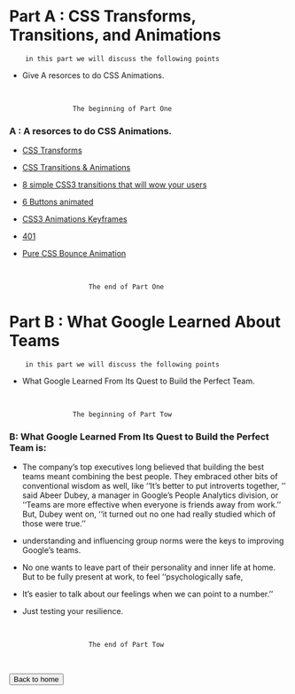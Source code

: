 # Part A :   CSS Transforms, Transitions, and Animations

        in this part we will discuss the following points

* Give A resorces to do CSS Animations.

<br/>

                    The beginning of Part One

### A : A resorces to do CSS Animations.

* [CSS Transforms](https://learn.shayhowe.com/advanced-html-css/css-transforms/)

* [CSS Transitions & Animations](https://learn.shayhowe.com/advanced-html-css/transitions-animations/)

* [8 simple CSS3 transitions that will wow your users](https://www.webdesignerdepot.com/2014/05/8-simple-css3-transitions-that-will-wow-your-users)

* [6 Buttons animated](https://codepen.io/retyui/pen/ByoaXV)

* [CSS3 Animations Keyframes](https://codepen.io/akshaychauhan/pen/oAfae)

* [401](https://codepen.io/kieranfivestars/pen/MYdQxX)

* [Pure CSS Bounce Animation](https://codepen.io/dp_lewis/pen/gCfBv)

<br/>

                        The end of Part One

# Part B : What Google Learned About Teams

        in this part we will discuss the following points

* What Google Learned From Its Quest to Build the Perfect Team.

<br/>

                    The beginning of Part Tow

### B: What Google Learned From Its Quest to Build the Perfect Team is:

* The company’s top executives long believed that building the best teams meant combining the best people. They embraced other bits of conventional wisdom as well, like ‘‘It’s better to put introverts together, ’’ said Abeer Dubey, a manager in Google’s People Analytics division, or ‘‘Teams are more effective when everyone is friends away from work.’’ But, Dubey went on, ‘‘it turned out no one had really studied which of those were true.’’

* understanding and influencing group norms were the keys to improving Google’s teams.

*  No one wants to leave part of their personality and inner life at home. But to be fully present at work, to feel ‘‘psychologically safe, 

* It’s easier to talk about our feelings when we can point to a number.’’

* Just testing your resilience.

<br/>

                        The end of Part Tow

<br>

<button name="button" onclick="https://jehadabuawwad.github.io/reading-notes/">Back to home</button>